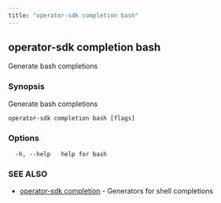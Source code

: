 ```yaml
---
title: "operator-sdk completion bash"
---
```

## operator-sdk completion bash

Generate bash completions

### Synopsis

Generate bash completions

```
operator-sdk completion bash [flags]
```

### Options

```
  -h, --help   help for bash
```

### SEE ALSO

* [operator-sdk completion](../operator-sdk_completion)	 - Generators for shell completions

